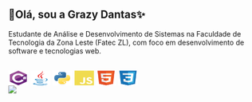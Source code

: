 ## 👋Olá, sou a Grazy Dantas✨

Estudante de Análise e Desenvolvimento de Sistemas na Faculdade de Tecnologia da Zona Leste (Fatec ZL), com foco em desenvolvimento de software e tecnologias web. 

<div style="display: inline_block"><br>
  <img align="center" alt="Grazy-Csharp" height="30" width="40" src="https://raw.githubusercontent.com/devicons/devicon/master/icons/csharp/csharp-original.svg">
  <img align="center" alt="Grazy-Java" height="30" width="40" src="https://raw.githubusercontent.com/devicons/devicon/master/icons/java/java-original.svg">
  <img align="center" alt="Grazy-Python" height="30" width="40" src="https://raw.githubusercontent.com/devicons/devicon/master/icons/python/python-original.svg">
  <img align="center" alt="Grazy-Js" height="30" width="40" src="https://raw.githubusercontent.com/devicons/devicon/master/icons/javascript/javascript-plain.svg">
  <img align="center" alt="Grazy-HTML" height="30" width="40" src="https://raw.githubusercontent.com/devicons/devicon/master/icons/html5/html5-original.svg">
  <img align="center" alt="Grazy-CSS" height="30" width="40" src="https://raw.githubusercontent.com/devicons/devicon/master/icons/css3/css3-original.svg">
</div>



<div>
  <a href="https://github.com/GrazyDantas">
  <img height="180em" src="https://github-readme-stats.vercel.app/api/top-langs/?username=GrazyDantas&hide_progress=true&theme=synthwave"/>
</div>

